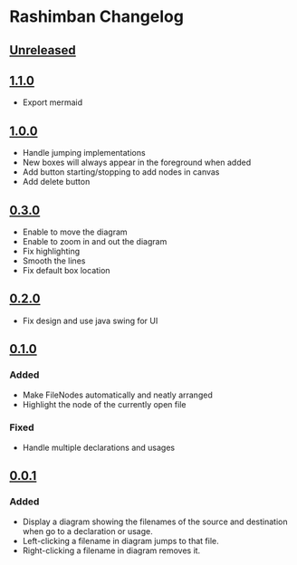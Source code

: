 <!-- Keep a Changelog guide -> https://keepachangelog.com -->

# Rashimban Changelog

## [Unreleased]

## [1.1.0]

- Export mermaid

## [1.0.0]

- Handle jumping implementations
- New boxes will always appear in the foreground when added
- Add button starting/stopping to add nodes in canvas
- Add delete button

## [0.3.0]

- Enable to move the diagram
- Enable to zoom in and out the diagram
- Fix highlighting
- Smooth the lines
- Fix default box location

## [0.2.0]

- Fix design and use java swing for UI

## [0.1.0]

### Added

- Make FileNodes automatically and neatly arranged
- Highlight the node of the currently open file

### Fixed

- Handle multiple declarations and usages

## [0.0.1]

### Added

- Display a diagram showing the filenames of the source and destination when go to a declaration or usage.
- Left-clicking a filename in diagram jumps to that file.
- Right-clicking a filename in diagram removes it.

[Unreleased]: https://github.com/eucyt/rashimban/compare/v1.1.0...HEAD
[1.1.0]: https://github.com/eucyt/rashimban/compare/v1.0.0...v1.1.0
[1.0.0]: https://github.com/eucyt/rashimban/compare/v0.3.0...v1.0.0
[0.3.0]: https://github.com/eucyt/rashimban/compare/v0.2.0...v0.3.0
[0.2.0]: https://github.com/eucyt/rashimban/compare/v0.1.0...v0.2.0
[0.1.0]: https://github.com/eucyt/rashimban/compare/v0.0.1...v0.1.0
[0.0.1]: https://github.com/eucyt/rashimban/commits/v0.0.1
